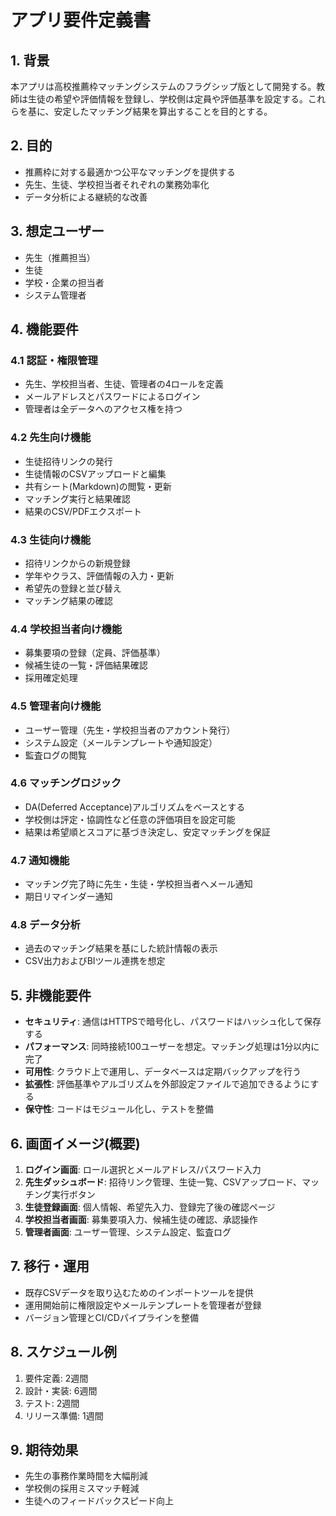 # アプリ要件定義書

## 1. 背景
本アプリは高校推薦枠マッチングシステムのフラグシップ版として開発する。教師は生徒の希望や評価情報を登録し、学校側は定員や評価基準を設定する。これらを基に、安定したマッチング結果を算出することを目的とする。

## 2. 目的
- 推薦枠に対する最適かつ公平なマッチングを提供する
- 先生、生徒、学校担当者それぞれの業務効率化
- データ分析による継続的な改善

## 3. 想定ユーザー
- 先生（推薦担当）
- 生徒
- 学校・企業の担当者
- システム管理者

## 4. 機能要件
### 4.1 認証・権限管理
- 先生、学校担当者、生徒、管理者の4ロールを定義
- メールアドレスとパスワードによるログイン
- 管理者は全データへのアクセス権を持つ

### 4.2 先生向け機能
- 生徒招待リンクの発行
- 生徒情報のCSVアップロードと編集
- 共有シート(Markdown)の閲覧・更新
- マッチング実行と結果確認
- 結果のCSV/PDFエクスポート

### 4.3 生徒向け機能
- 招待リンクからの新規登録
- 学年やクラス、評価情報の入力・更新
- 希望先の登録と並び替え
- マッチング結果の確認

### 4.4 学校担当者向け機能
- 募集要項の登録（定員、評価基準）
- 候補生徒の一覧・評価結果確認
- 採用確定処理

### 4.5 管理者向け機能
- ユーザー管理（先生・学校担当者のアカウント発行）
- システム設定（メールテンプレートや通知設定）
- 監査ログの閲覧

### 4.6 マッチングロジック
- DA(Deferred Acceptance)アルゴリズムをベースとする
- 学校側は評定・協調性など任意の評価項目を設定可能
- 結果は希望順とスコアに基づき決定し、安定マッチングを保証

### 4.7 通知機能
- マッチング完了時に先生・生徒・学校担当者へメール通知
- 期日リマインダー通知

### 4.8 データ分析
- 過去のマッチング結果を基にした統計情報の表示
- CSV出力およびBIツール連携を想定

## 5. 非機能要件
- **セキュリティ**: 通信はHTTPSで暗号化し、パスワードはハッシュ化して保存する
- **パフォーマンス**: 同時接続100ユーザーを想定。マッチング処理は1分以内に完了
- **可用性**: クラウド上で運用し、データベースは定期バックアップを行う
- **拡張性**: 評価基準やアルゴリズムを外部設定ファイルで追加できるようにする
- **保守性**: コードはモジュール化し、テストを整備

## 6. 画面イメージ(概要)
1. **ログイン画面**: ロール選択とメールアドレス/パスワード入力
2. **先生ダッシュボード**: 招待リンク管理、生徒一覧、CSVアップロード、マッチング実行ボタン
3. **生徒登録画面**: 個人情報、希望先入力、登録完了後の確認ページ
4. **学校担当者画面**: 募集要項入力、候補生徒の確認、承認操作
5. **管理者画面**: ユーザー管理、システム設定、監査ログ

## 7. 移行・運用
- 既存CSVデータを取り込むためのインポートツールを提供
- 運用開始前に権限設定やメールテンプレートを管理者が登録
- バージョン管理とCI/CDパイプラインを整備

## 8. スケジュール例
1. 要件定義: 2週間
2. 設計・実装: 6週間
3. テスト: 2週間
4. リリース準備: 1週間

## 9. 期待効果
- 先生の事務作業時間を大幅削減
- 学校側の採用ミスマッチ軽減
- 生徒へのフィードバックスピード向上

